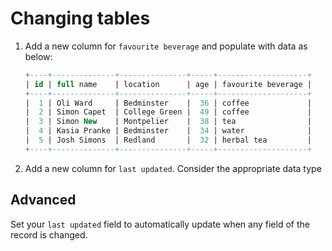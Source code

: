 # Changing tables

1. Add a new column for `favourite beverage` and populate with data as below:

    ```sql
    +----+--------------+---------------+-----+--------------------+
    | id | full name    | location      | age | favourite beverage |
    +----+--------------+---------------+-----+--------------------+
    |  1 | Oli Ward     | Bedminster    |  36 | coffee             |
    |  2 | Simon Capet  | College Green |  49 | coffee             |
    |  3 | Simon New    | Montpelier    |  38 | tea                |
    |  4 | Kasia Pranke | Bedminster    |  34 | water              |
    |  5 | Josh Simons  | Redland       |  32 | herbal tea         |
    +----+--------------+---------------+-----+--------------------+
    ```

1. Add a new column for `last updated`. Consider the appropriate data type

## Advanced

Set your `last updated` field to automatically update when any field of the record is changed.